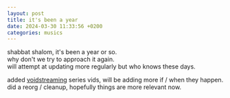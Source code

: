 ```yaml
---
layout: post
title: it's been a year
date: 2024-03-30 11:33:56 +0200
categories: musics
---
```


shabbat shalom, it's been a year or so.<br>
why don't we try to approach it again.<br>
will attempt at updating more regularly but who knows these days.

added [voidstreaming](/voidstreaming) series vids, will be adding more if / when they happen.<br>
did a reorg / cleanup, hopefully things are more relevant now.

